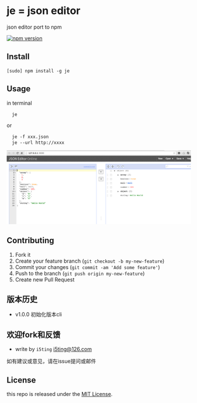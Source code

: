 # je = json editor

json editor port to npm

[![npm version](https://badge.fury.io/js/je.svg)](http://badge.fury.io/js/je)

## Install 

    [sudo] npm install -g je
  
## Usage

in terminal 

```
  je
```
  
or
 
```
  je -f xxx.json
  je --url http://xxxx
```

![](ScreenShot.png)


## Contributing

1. Fork it
2. Create your feature branch (`git checkout -b my-new-feature`)
3. Commit your changes (`git commit -am 'Add some feature'`)
4. Push to the branch (`git push origin my-new-feature`)
5. Create new Pull Request

## 版本历史

- v1.0.0 初始化版本cli

## 欢迎fork和反馈

- write by `i5ting` i5ting@126.com

如有建议或意见，请在issue提问或邮件

## License

this repo is released under the [MIT
License](http://www.opensource.org/licenses/MIT).
